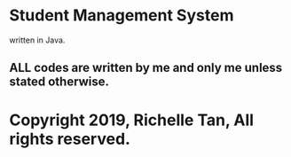 # Student Management System
written in Java.

## ALL codes are written by me and only me unless stated otherwise.


# Copyright 2019, Richelle Tan, All rights reserved. 
